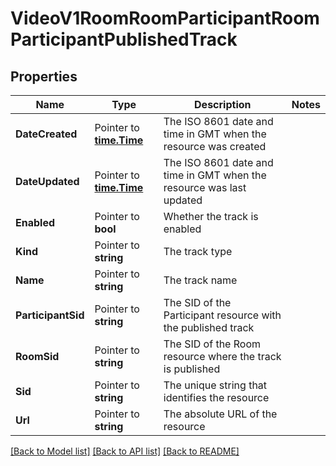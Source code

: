 # VideoV1RoomRoomParticipantRoomParticipantPublishedTrack

## Properties
Name | Type | Description | Notes
------------ | ------------- | ------------- | -------------
**DateCreated** | Pointer to [**time.Time**](time.Time.md) | The ISO 8601 date and time in GMT when the resource was created |
**DateUpdated** | Pointer to [**time.Time**](time.Time.md) | The ISO 8601 date and time in GMT when the resource was last updated |
**Enabled** | Pointer to **bool** | Whether the track is enabled |
**Kind** | Pointer to **string** | The track type |
**Name** | Pointer to **string** | The track name |
**ParticipantSid** | Pointer to **string** | The SID of the Participant resource with the published track |
**RoomSid** | Pointer to **string** | The SID of the Room resource where the track is published |
**Sid** | Pointer to **string** | The unique string that identifies the resource |
**Url** | Pointer to **string** | The absolute URL of the resource |

[[Back to Model list]](../README.md#documentation-for-models) [[Back to API list]](../README.md#documentation-for-api-endpoints) [[Back to README]](../README.md)


